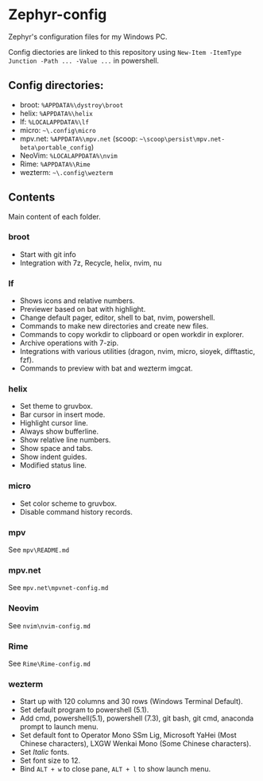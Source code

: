 # Zephyr-config

Zephyr's configuration files for my Windows PC.

Config diectories are linked to this repository using `New-Item -ItemType Junction -Path ... -Value ...` in powershell.

## Config directories:

- broot: `%APPDATA%\dystroy\broot`
- helix: `%APPDATA%\helix`
- lf: `%LOCALAPPDATA%\lf`
- micro: `~\.config\micro`
- mpv.net: `%APPDATA%\mpv.net` (scoop: `~\scoop\persist\mpv.net-beta\portable_config`)
- NeoVim: `%LOCALAPPDATA%\nvim`
- Rime: `%APPDATA%\Rime`
- wezterm: `~\.config\wezterm`

## Contents

Main content of each folder.

### broot

- Start with git info
- Integration with 7z, Recycle, helix, nvim, nu

### lf

- Shows icons and relative numbers.
- Previewer based on bat with highlight.
- Change default pager, editor, shell to bat, nvim, powershell.
- Commands to make new directories and create new files.
- Commands to copy workdir to clipboard or open workdir in explorer.
- Archive operations with 7-zip.
- Integrations with various utilities (dragon, nvim, micro, sioyek, difftastic, fzf).
- Commands to preview with bat and wezterm imgcat.

### helix

- Set theme to gruvbox.
- Bar cursor in insert mode.
- Highlight cursor line.
- Always show bufferline.
- Show relative line numbers.
- Show space and tabs.
- Show indent guides.
- Modified status line.

### micro

- Set color scheme to gruvbox.
- Disable command history records.

### mpv

See `mpv\README.md`

### mpv.net

See `mpv.net\mpvnet-config.md`

### Neovim

See `nvim\nvim-config.md`

### Rime

See `Rime\Rime-config.md`

### wezterm

- Start up with 120 columns and 30 rows (Windows Terminal Default).
- Set default program to powershell (5.1).
- Add cmd, powershell(5.1), powershell (7.3), git bash, git cmd, anaconda prompt to launch menu.
- Set default font to Operator Mono SSm Lig, Microsoft YaHei (Most Chinese characters), LXGW Wenkai Mono (Some Chinese characters).
- Set _Italic_ fonts.
- Set font size to 12.
- Bind `ALT + w` to close pane, `ALT + l` to show launch menu.


